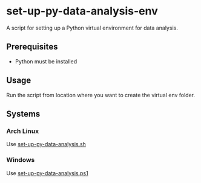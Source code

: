# set-up-py-data-analysis-env
A script for setting up a Python virtual environment for data analysis.

## Prerequisites 
- Python must be installed

## Usage 

Run the script from location where you want to create the virtual env folder.

## Systems

### Arch Linux
Use [set-up-py-data-analysis.sh](set-up-py-data-analysis.sh) 

### Windows
Use [set-up-py-data-analysis.ps1](set-up-py-data-analysis.sh) 


